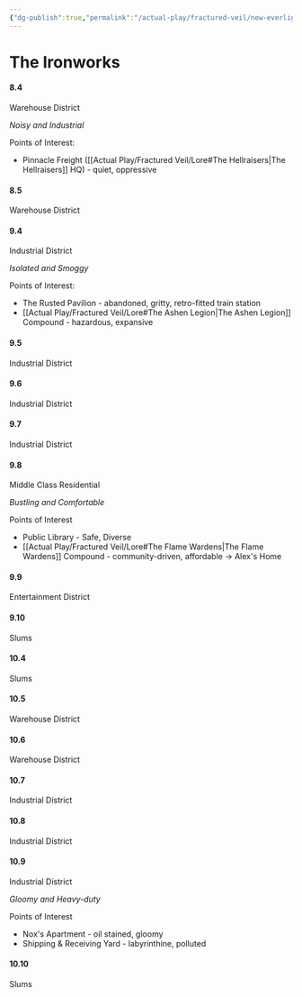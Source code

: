 ```yaml
---
{"dg-publish":true,"permalink":"/actual-play/fractured-veil/new-everlight/the-ironworks/"}
---
```


# The Ironworks

#### 8.4 
Warehouse District

_Noisy and Industrial_

Points of Interest:
* Pinnacle Freight ([[Actual Play/Fractured Veil/Lore#The Hellraisers\|The Hellraisers]] HQ) - quiet, oppressive

#### 8.5 
Warehouse District
#### 9.4 
Industrial District

_Isolated and Smoggy_

Points of Interest:
* The Rusted Pavilion - abandoned, gritty, retro-fitted train station
* [[Actual Play/Fractured Veil/Lore#The Ashen Legion\|The Ashen Legion]] Compound - hazardous, expansive

#### 9.5 
Industrial District
#### 9.6 
Industrial District
#### 9.7 
Industrial District
#### 9.8 
Middle Class Residential

_Bustling and Comfortable_

Points of Interest
* Public Library - Safe, Diverse
* [[Actual Play/Fractured Veil/Lore#The Flame Wardens\|The Flame Wardens]] Compound - community-driven, affordable → Alex's Home

#### 9.9 
Entertainment District
#### 9.10
Slums
#### 10.4
Slums
#### 10.5
Warehouse District
#### 10.6
Warehouse District
#### 10.7
Industrial District
#### 10.8
Industrial District
#### 10.9
Industrial District

_Gloomy and Heavy-duty_

Points of Interest
* Nox's Apartment - oil stained, gloomy
* Shipping & Receiving Yard - labyrinthine, polluted
#### 10.10
Slums
